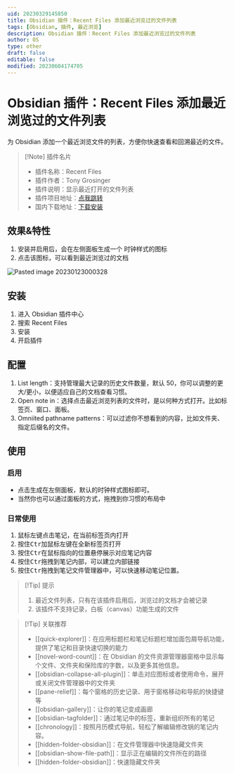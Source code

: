 ```yaml
---
uid: 20230329145850
title: Obsidian 插件：Recent Files 添加最近浏览过的文件列表
tags: [Obsidian, 插件, 最近浏览]
description: Obsidian 插件：Recent Files 添加最近浏览过的文件列表
author: OS
type: other
draft: false
editable: false
modified: 20230604174705
---
```


# Obsidian 插件：Recent Files 添加最近浏览过的文件列表

为 Obsidian 添加一个最近浏览文件的列表，方便你快速查看和回溯最近的文件。

> [!Note] 插件名片
> - 插件名称：Recent Files
> - 插件作者：Tony Grosinger
> - 插件说明：显示最近打开的文件列表
> - 插件项目地址：[点我跳转](https://github.com/tgrosinger/recent-files-obsidian)
> - 国内下载地址：[下载安装](https://pkmer.cn/products/plugin/pluginMarket/?recent-files-obsidian)

## 效果&特性

1. 安装并启用后，会在左侧面板生成一个 时钟样式的图标
2. 点击该图标，可以看到最近浏览过的文档

![Pasted image 20230123000328](https://cdn.pkmer.cn/images/5e43ff4bdd31ad16e66226ac1c05a67b_MD5.png!pkmer)

## 安装

1. 进入 Obsidian 插件中心
2. 搜索 Recent Files
3. 安装
4. 开启插件

## 配置

1. List length：支持管理最大记录的历史文件数量，默认 50，你可以调整的更大/更小，以便适应自己的文档查看习惯。
2. Open note in：选择点击最近浏览列表的文件时，是以何种方式打开。比如标签页、窗口、面板。
3. Omniited pathname patterns：可以过滤你不想看到的内容，比如文件夹、指定后缀名的文件。

## 使用

### 启用

- 点击生成在左侧面板，默认的时钟样式图标即可。
- 当然你也可以通过面板的方式，拖拽到你习惯的布局中

### 日常使用

1. 鼠标左键点击笔记，在当前标签页内打开
2. 按住<kbd>Ctr</kbd>加鼠标左键在全新标签页打开
3. 按住<kbd>Ctr</kbd>在鼠标指向的位置悬停展示对应笔记内容
4. 按住<kbd>Ctr</kbd>拖拽到笔记内部，可以建立内部链接
5. 按住<kbd>Ctr</kbd>拖拽到笔记文件管理器中，可以快速移动笔记位置。

>[!Tip] 提示
> 1. 最近文件列表，只有在该插件启用后，浏览过的文档才会被记录
> 2. 该插件不支持记录，白板（canvas）功能生成的文件


>[!Tip] 关联推荐
> - [[quick-explorer]]：在应用标题栏和笔记标题栏增加面包屑导航功能，提供了笔记和目录快速切换的能力
> - [[novel-word-count]]：在 Obsidian 的文件资源管理器窗格中显示每个文件、文件夹和保险库的字数，以及更多其他信息。
> - [[obsidian-collapse-all-plugin]]：单击对应图标或者使用命令，展开或关闭文件管理器中的文件夹
> - [[pane-relief]]：每个窗格的历史记录、用于窗格移动和导航的快捷键等
> - [[obsidian-gallery]]：让你的笔记变成画廊
> - [[obsidian-tagfolder]]：通过笔记中的标签，重新组织所有的笔记
> - [[chronology]]：按照月历模式导航，轻松了解编辑修改锅的笔记内容。
> - [[hidden-folder-obsidian]]：在文件管理器中快速隐藏文件夹
> - [[obsidian-show-file-path]]：显示正在编辑的文件所在的路径
> - [[hidden-folder-obsidian]]：快速隐藏文件夹
